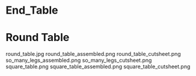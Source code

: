 # End_Table


# Round Table
round_table.jpg
round_table_assembled.png
round_table_cutsheet.png
so_many_legs_assembled.png
so_many_legs_cutsheet.png
square_table.png
square_table_assembled.png
square_table_cutsheet.png
